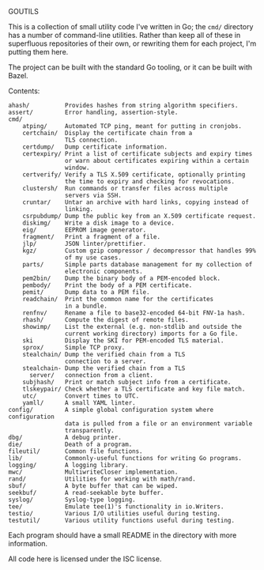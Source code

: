 GOUTILS

This is a collection of small utility code I've written in Go; the `cmd/`
directory has a number of command-line utilities. Rather than keep all
of these in superfluous repositories of their own, or rewriting them
for each project, I'm putting them here.

The project can be built with the standard Go tooling, or it can be built
with Bazel.

Contents:

    ahash/          Provides hashes from string algorithm specifiers.
    assert/         Error handling, assertion-style.
    cmd/
        atping/     Automated TCP ping, meant for putting in cronjobs.
        certchain/  Display the certificate chain from a
                    TLS connection.
        certdump/   Dump certificate information.
        certexpiry/ Print a list of certificate subjects and expiry times
                    or warn about certificates expiring within a certain
                    window.
        certverify/ Verify a TLS X.509 certificate, optionally printing
                    the time to expiry and checking for revocations.
        clustersh/  Run commands or transfer files across multiple
                    servers via SSH.
        cruntar/    Untar an archive with hard links, copying instead of
                    linking.
        csrpubdump/ Dump the public key from an X.509 certificate request.
        diskimg/    Write a disk image to a device.
        eig/        EEPROM image generator.
        fragment/   Print a fragment of a file.
        jlp/        JSON linter/prettifier.
        kgz/        Custom gzip compressor / decompressor that handles 99%
                    of my use cases.
        parts/      Simple parts database management for my collection of
                    electronic components.
        pem2bin/    Dump the binary body of a PEM-encoded block.
        pembody/    Print the body of a PEM certificate.
        pemit/      Dump data to a PEM file.
        readchain/  Print the common name for the certificates
                    in a bundle.
        renfnv/     Rename a file to base32-encoded 64-bit FNV-1a hash.
        rhash/      Compute the digest of remote files.
        showimp/    List the external (e.g. non-stdlib and outside the
                    current working directory) imports for a Go file.
        ski         Display the SKI for PEM-encoded TLS material.
        sprox/      Simple TCP proxy.
        stealchain/ Dump the verified chain from a TLS
                    connection to a server.
        stealchain- Dump the verified chain from a TLS
          server/   connection from a client.
        subjhash/   Print or match subject info from a certificate.
        tlskeypair/ Check whether a TLS certificate and key file match.
        utc/        Convert times to UTC.
        yamll/      A small YAML linter.
    config/         A simple global configuration system where configuration
                    data is pulled from a file or an environment variable
                    transparently.
    dbg/            A debug printer.
    die/            Death of a program.
    fileutil/       Common file functions.
    lib/            Commonly-useful functions for writing Go programs.
    logging/        A logging library.
    mwc/            MultiwriteCloser implementation.
    rand/           Utilities for working with math/rand.
    sbuf/           A byte buffer that can be wiped.
    seekbuf/        A read-seekable byte buffer.
    syslog/         Syslog-type logging.
    tee/            Emulate tee(1)'s functionality in io.Writers.
    testio/         Various I/O utilities useful during testing.
    testutil/       Various utility functions useful during testing.


Each program should have a small README in the directory with more
information.

All code here is licensed under the ISC license.
